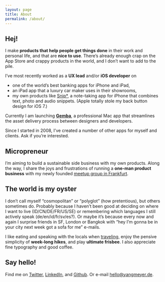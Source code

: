 ```yaml
---
layout: page
title: About
permalink: /about/
---
```


## Hej!

I make **products that help people get things done** in their work and personal life, and that are **nice to use**. There’s already enough crap on the App Store and crappy products in the world, and I don’t want to add to the pile.

I’ve most recently worked as a **UX lead** and/or **iOS developer** on

- one of the world’s best banking apps for iPhone and iPad,
- an iPad app that a luxury car maker uses in their showrooms,
- my own products like <a href="https://itunes.apple.com/us/app/snip*-field-research-notebook/id568099336?mt=8">Snip*</a>, a note-taking app for iPhone that combines text, photo and audio snippets. (Apple totally stole my back button design for iOS&nbsp;7.)

Currently I am launching **[Gemba](http://gemba.io)**, a professional Mac app that streamlines the asset delivery process between designers and developers.

Since I started in 2008, I’ve created a number of other apps for myself and clients. Ask if you’re interested.

## Micropreneur

I’m aiming to build a sustainable side business with my own products. Along the way, I share the joys and frustrations of running a **one-man product business** with my newly founded [meetup group in Frankfurt](http://www.meetup.com/Micropreneurs-am-Main-Frankfurt/).

## The world is my oyster

I don’t call myself “cosmopolitan” or “polyglot” (how pretentious), but others sometimes do. Probably because I haven’t been good at deciding on where I want to live (ID/CN/DE/FR/US/SE) or remembering which languages I still actively speak (de/en/id/fr/sv/es?). Or maybe it’s because every now and again I surprise friends in SF, London or Bangkok with “hey I’m gonna be in your city next week got a sofa for me” e-mails.

I like eating and speaking with the locals when [traveling](http://yangmeyer.de/suedamerika-blog/), enjoy the pensive simplicity of **week-long hikes**, and play **ultimate frisbee**. I also appreciate fine typography and good coffee.

## Say hello!

Find me on [Twitter](http://twitter.com/yangmeyer), [LinkedIn](http://www.linkedin.com/profile/view?id=2319073), and [Github](https://github.com/yangmeyer). Or e-mail [hello@yangmeyer.de](mailto:hello@yangmeyer.de).
